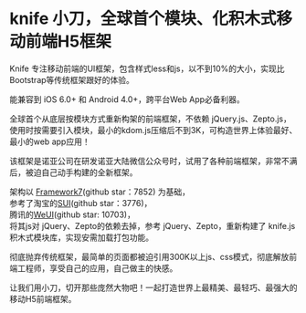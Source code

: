 
# knife 小刀，全球首个模块、化积木式移动前端H5框架

Knife 专注移动前端的UI框架，包含样式less和js，以不到10%的大小，实现比Bootstrap等传统框架跟好的体验。  

能兼容到 iOS 6.0+ 和 Android 4.0+，跨平台Web App必备利器。

全球首个从底层按模块方式重新构架的前端框架，不依赖 jQuery.js、Zepto.js，使用时按需要引入模块，最小的kdom.js压缩后不到3K，可构造世界上体验最好、最小的web app应用！

该框架是诺亚公司在研发诺亚大陆微信公众号时，试用了各种前端框架，非常不满后，被迫自己动手构建的全新框架。  

架构以 [Framework7](https://github.com/nolimits4web/framework7/)(github star：7852) 为基础，  
参考了淘宝的[SUI](https://github.com/nolimits4web/framework7/)(github star：3776)，  
腾讯的[WeUI](https://github.com/weui/weui)(github star: 10703)，  
将其js对 jQuery、Zepto的依赖去掉，参考 jQuery、Zepto，重新构建了 knife.js 积木式模块库，实现安需加载打包功能。  

彻底抛弃传统框架，最简单的页面都被迫引用300K以上js、css模式，彻底解放前端工程师，享受自己的应用，自己做主的快感。

让我们用小刀，切开那些庞然大物吧！一起打造世界上最精美、最轻巧、最强大的移动H5前端框架。



